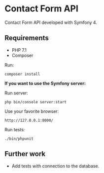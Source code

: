 # Contact Form API
Contact Form API developed with Symfony 4.

Requirements
------------
* PHP 7.1
* Composer

Run:

    composer install
    
**If you want to use the Symfony server:**    

Run server:

    php bin/console server:start
    
Use your favorite browser:

    http://127.0.0.1:8000/
    
Run tests:

    ./bin/phpunit
    
    
Further work 
----------------------------------------

* Add tests with connection to the database.
    
